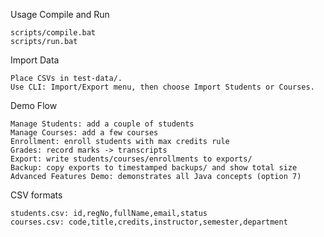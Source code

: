 Usage
Compile and Run

    scripts/compile.bat
    scripts/run.bat

Import Data

    Place CSVs in test-data/.
    Use CLI: Import/Export menu, then choose Import Students or Courses.

Demo Flow

    Manage Students: add a couple of students
    Manage Courses: add a few courses
    Enrollment: enroll students with max credits rule
    Grades: record marks -> transcripts
    Export: write students/courses/enrollments to exports/
    Backup: copy exports to timestamped backups/ and show total size
    Advanced Features Demo: demonstrates all Java concepts (option 7)

CSV formats

    students.csv: id,regNo,fullName,email,status
    courses.csv: code,title,credits,instructor,semester,department
